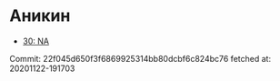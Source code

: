 # Аникин
- [30: NA](30.md)

Commit: 22f045d650f3f6869925314bb80dcbf6c824bc76
 fetched at: 20201122-191703
